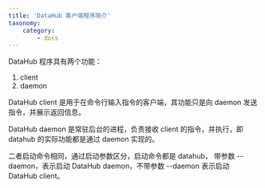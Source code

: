 ```yaml
---
title: 'DataHub 客户端程序简介'
taxonomy:
    category:
        - docs
---
```


DataHub 程序具有两个功能：
1. client
2. daemon

DataHub client 是用于在命令行输入指令的客户端，其功能只是向 daemon 发送指令，并展示返回信息。

DataHub daemon 是常驻后台的进程，负责接收 client 的指令，并执行，即 datahub 的实际功能都是通过 daemon 实现的。

二者启动命令相同，通过启动参数区分，启动命令都是 datahub， 带参数 --daemon，表示启动 DataHub daemon，不带参数 --daemon 表示启动 DataHub client。
